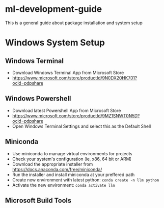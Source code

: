 # ml-development-guide
This is a general guide about package installation and system setup

# Windows System Setup
## Windows Terminal
* Download Windows Terminal App from Microsoft Store
* https://www.microsoft.com/store/productId/9N0DX20HK701?ocid=pdpshare
## Windows Powershell
* Download latest Powershell App from Microsoft Store
* https://www.microsoft.com/store/productId/9MZ1SNWT0N5D?ocid=pdpshare
* Open Windows Terminal Settings and select this as the Default Shell
## Miniconda
* Use miniconda to manage virtual environments for projects
* Check your system's configuration (ie, x86, 64 bit or ARM)
* Download the appropriate installer from https://docs.anaconda.com/free/miniconda/
* Run the installer and install miniconda at your preffered path
* Create new environment with latest python: `conda create -n llm python`
* Activate the new environment: `conda activate llm`

## Microsoft Build Tools
